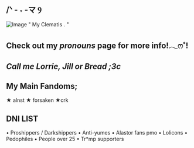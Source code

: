 ## **/ᐠ - ˕ -マ Ⳋ**
![Image](https://github.com/user-attachments/assets/b9a85bc3-021a-449d-a1c0-39dc8772b6ca)
" My Clematis . "
## **Check out my ***pronouns*** page for more info!𓂃ෆ˚!**

## *Call me Lorrie, Jill or Bread ;3c*
## My Main Fandoms;
★ alnst
★ forsaken 
★crk
## DNI LIST
• Proshippers / Darkshippers
• Anti-yumes
• Alastor fans pmo
• Lolicons
• Pedophiles
• People over 25
• Tr*mp supporters
